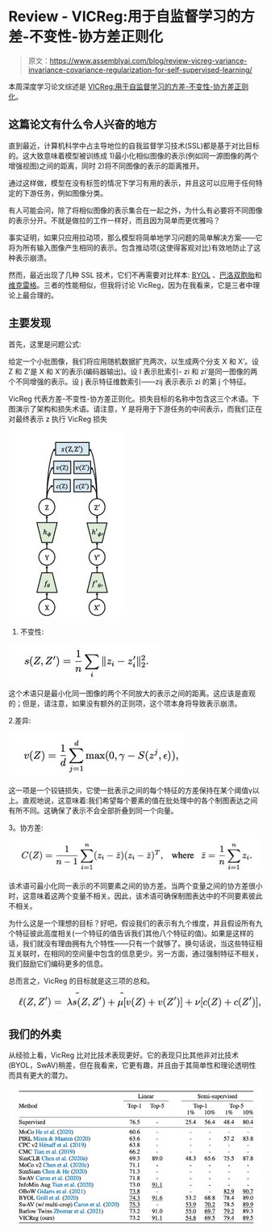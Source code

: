# Review - VICReg:用于自监督学习的方差-不变性-协方差正则化

> 原文：<https://www.assemblyai.com/blog/review-vicreg-variance-invariance-covariance-regularization-for-self-supervised-learning/>

本周深度学习论文综述是 [VICReg:用于自监督学习的方差-不变性-协方差正则化](https://arxiv.org/pdf/2105.04906.pdf)。

## 这篇论文有什么令人兴奋的地方

直到最近，计算机科学中占主导地位的自我监督学习技术(SSL)都是基于对比目标的。这大致意味着模型被训练成 1)最小化相似图像的表示(例如同一源图像的两个增强视图)之间的距离，同时 2)将不同图像的表示的距离推开。

通过这样做，模型在没有标签的情况下学习有用的表示，并且这可以应用于任何特定的下游任务，例如图像分类。

有人可能会问，除了将相似图像的表示集合在一起之外，为什么有必要将不同图像的表示分开。不就是做拉的工作一样好，而且因为简单而更优雅吗？

事实证明，如果只应用拉动项，那么模型将简单地学习问题的简单解决方案——它将为所有输入图像产生相同的表示。包含推动项(这使得客观对比)有效地防止了这种表示崩溃。

然而，最近出现了几种 SSL 技术，它们不再需要对比样本: [BYOL](https://arxiv.org/pdf/2006.07733.pdf) 、[巴洛双胞胎](https://arxiv.org/pdf/2103.03230.pdf)和[维克雷格](https://arxiv.org/pdf/2105.04906.pdf)。三者的性能相似，但我将讨论 VicReg，因为在我看来，它是三者中理论上最合理的。

## 主要发现

首先，这里是问题公式:

给定一个小批图像，我们将应用随机数据扩充两次，以生成两个分支 X 和 X’。设 Z 和 Z’是 X 和 X’的表示(编码器输出)。设 I 表示批索引- zi 和 zi’是同一图像的两个不同增强的表示。设 j 表示特征维数索引——zij 表示表示 zi 的第 j 个特征。

VicReg 代表方差-不变性-协方差正则化。损失目标的名称中包含这三个术语。下图演示了架构和损失术语。请注意，Y 是将用于下游任务的中间表示，而我们正在对最终表示 z 执行 VicReg 损失

![](img/86a8c390aa08425be49d115fd0f6daf7.png)

1.  不变性:

![](img/31656819b59ec9f2e8e75dbdb29587ce.png)

这个术语只是最小化同一图像的两个不同放大的表示之间的距离。这应该是直观的；但是，请注意，如果没有额外的正则项，这个项本身将导致表示崩溃。

2.差异:

![](img/422330aa47e25c1fc96ebd84f8142f2a.png)

这一项是一个铰链损失，它使一批表示之间的每个特征的方差保持在某个阈值γ以上。直观地说，这意味着:我们希望每个要素的值在批处理中的各个制图表达之间有所不同。这确保了表示不会全部折叠到同一个向量。

3。协方差:

![](img/7387fda5d2a858e7cbbb1427f8bf0672.png)

该术语可最小化同一表示的不同要素之间的协方差。当两个变量之间的协方差很小时，这意味着这两个变量不相关。因此，该术语可确保制图表达中的不同要素彼此不相关。

为什么这是一个理想的目标？好吧，假设我们的表示有九个维度，并且假设所有九个特征彼此高度相关(一个特征的值告诉我们其他八个特征的值)。如果是这样的话，我们就没有理由拥有九个特性——只有一个就够了。换句话说，当这些特征相互关联时，在相同的空间量中包含的信息更少。另一方面，通过强制特征不相关，我们鼓励它们编码更多的信息。

总而言之，VicReg 的目标就是这三项的总和。

![](img/78a4117d2e0b06b323a671af3ef1a23b.png)

## 我们的外卖

从经验上看，VicReg 比对比技术表现更好。它的表现只比其他非对比技术(BYOL，SwAV)稍差，但在我看来，它更有趣，并且由于其简单性和理论透明性而具有更大的潜力。

![](img/bbd694f02f4befbb51ba2c2110ae650e.png)